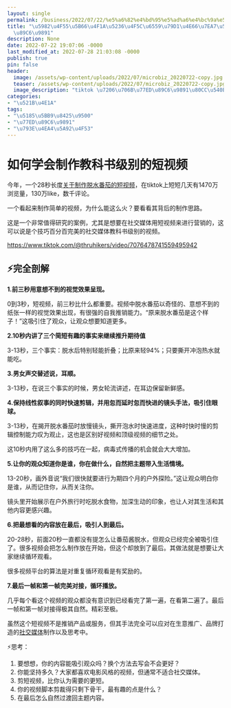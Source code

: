 ```yaml
---
layout: single
permalink: /business/2022/07/22/%e5%a6%82%e4%bd%95%e5%ad%a6%e4%bc%9a%e5%88%b6%e4%bd%9c%e6%95%99%e7%a7%91%e4%b9%a6%e7%ba%a7%e5%88%ab%e7%9a%84%e7%9f%ad%e8%a7%86%e9%a2%91/
title: "\u5982\u4F55\u5B66\u4F1A\u5236\u4F5C\u6559\u79D1\u4E66\u7EA7\u522B\u7684\u77ED\
  \u89C6\u9891"
description: None
date: 2022-07-22 19:07:06 -0000
last_modified_at: 2022-07-28 21:03:08 -0000
publish: true
pin: false
header:
  image: /assets/wp-content/uploads/2022/07/microbiz_20220722-copy.jpg
  teaser: /assets/wp-content/uploads/2022/07/microbiz_20220722-copy.jpg
  image_description: "tiktok \u7206\u706B\u77ED\u89C6\u9891\u80CC\u540E\u7684\u5236\u4F5C\u601D\u8DEF"
categories:
- "\u521B\u4E1A"
tags:
- "\u5185\u5BB9\u8425\u9500"
- "\u77ED\u89C6\u9891"
- "\u793E\u4EA4\u5A92\u4F53"
---
```

# 如何学会制作教科书级别的短视频

今年，一个28秒长度[关于制作脱水番茄的短视频](https://www.tiktok.com/@thruhikers/video/7076478741559495942?is_copy_url=1&is_from_webapp=v1)，在tiktok上短短几天有1470万浏览量，130万like，数千评论。

一个看起来制作简单的视频，为什么能这么火？要看看其背后的制作思路。

这是一个非常值得研究的案例，尤其是想要在社交媒体用短视频来进行营销的，这可以说是个技巧百分百完美的社交媒体教科书级别的视频。

https://www.tiktok.com/@thruhikers/video/7076478741559495942

## ⚡完全剖解

**1.前三秒用意想不到的视觉效果呈现。**

0到3秒，短视频，前三秒比什么都重要。视频中脱水番茄以奇怪的、意想不到的纸张一样的视觉效果出现，有很强的自我推销能力。“原来脱水番茄是这个样子！”这吸引住了观众，让观众想要知道更多。

**2.10秒内讲了三个简短有趣的事实来继续推升期待值**

3-13秒，三个事实：脱水后特别轻能折叠；比原来轻94%；只要撕开冲泡热水就能吃。

**3.男女声交替述说，耳顺。**

3-13秒，在说三个事实的时候，男女轮流讲述，在耳边保留新鲜感。

**4.保持线性叙事的同时快速剪辑，并用忽而延时忽而快进的镜头手法，吸引住眼球。**

3-13秒，在揭开脱水番茄时放慢镜头，撕开泡水时快速进度，这种时快时慢的剪辑控制能力叹为观止，这也是区别好视频和顶级视频的细节之处。

这10秒内用了这么多的技巧在一起，病毒式传播的机会就会大大增加。

**5.让你的观众知道你是谁，你在做什么，自然把主题带入生活情境。**

13-20秒，画外音说“我们很快就要进行为期四个月的户外探险。”这让观众明白你是谁，从而记住你，从而关注你。

镜头里开始展示在户外旅行时吃脱水食物，加深生动的印象，也让人对其生活和其他内容更感兴趣。

**6.把最想看的内容放在最后，吸引人到最后。**

20-28秒，前面20秒一直都没有提怎么让番茄酱脱水，但观众已经完全被吸引住了。很多视频会把怎么制作放在开始，但这个却放到了最后。其做法就是想要让大家继续循环观看。

很多视频平台的算法是对重复循环观看是有奖励的。

**7.最后一帧和第一帧完美对接，循环播放。**

几乎每个看这个视频的观众都没有意识到已经看完了第一遍，在看第二遍了。最后一帧和第一帧对接得极其自然。精彩至极。

虽然这个短视频不是推销产品或服务，但其手法完全可以应对在生意推广、品牌打造的[社交媒体](https://aswebuild.com/business/2021/04/05/%e5%88%9d%e5%88%9b%e4%bc%81%e4%b8%9a%e7%a4%be%e4%ba%a4%e5%aa%92%e4%bd%93%e8%90%a5%e9%94%80%e5%b9%b3%e5%8f%b0%ef%bc%8c%e6%80%8e%e4%b9%88%e9%80%89%ef%bc%9f/)制作以及思考中。

⚡思考：

  1. 要想想，你的内容能吸引观众吗？换个方法去写会不会更好？
  2. 你能坚持多久？大家都喜欢电影风格的视频，但通常不适合社交媒体。
  3. 剪短视频，比你认为需要的更短。
  4. 你的视频脚本剪裁得只剩下骨干，最有趣的点是什么？
  5. 在最后怎么自然过渡回主题内容。
